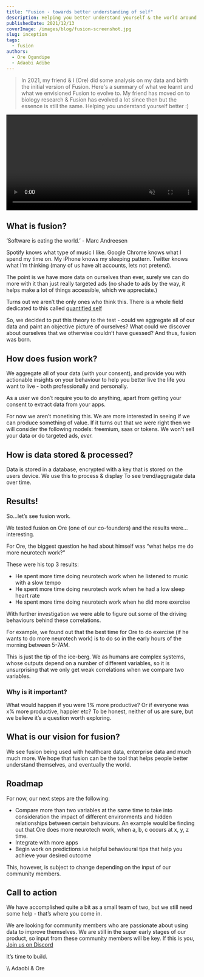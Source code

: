 ```yaml
---
title: "Fusion - towards better understanding of self"
description: Helping you better understand yourself & the world around you. Using the data from apps you use daily!
publishedDate: 2021/12/13
coverImage: /images/blog/fusion-screenshot.jpg
slug: inception
tags:
  - fusion
authors:
  - Ore Ogundipe
  - Adaobi Adibe
---
```


> In 2021, my friend & I (Ore) did some analysis on my data and birth the initial version of Fusion. Here's a summary of what we learnt and what we envisioned Fusion to evolve to. My friend has moved on to biology research & Fusion has evolved a lot since then but the essence is still the same. Helping you understand yourself better :)

<video class="fusion-video" width="100%" autoplay muted>
    <source src="/images/blog/fusion-demo-final.mp4" type="video/mp4">
    Your browser does not support the video tag.
</video>

## What is fusion?

‘Software is eating the world.’ - Marc Andreesen

Spotify knows what type of music I like. Google Chrome knows what I spend my time on. My iPhone knows my sleeping pattern. Twitter knows what I’m thinking (many of us have alt accounts, lets not pretend).

The point is we have more data on ourselves than ever, surely we can do more with it than just really targeted ads (no shade to ads by the way, it helps make a lot of things accessible, which we appreciate.)

Turns out we aren’t the only ones who think this. There is a whole field dedicated to this called [quantified self](https://en.wikipedia.org/wiki/Quantified_self")

So, we decided to put this theory to the test - could we aggregate all of our data and paint an objective picture of ourselves? What could we discover about ourselves that we otherwise couldn’t have guessed? And thus, fusion was born.

## How does fusion work?

We aggregate all of your data (with your consent), and provide you with actionable insights on your behaviour to help you better live the life you want to live - both professionally and personally.

As a user we don’t require you to do anything, apart from getting your consent to extract data from your apps.

For now we aren’t monetising this. We are more interested in seeing if we can produce something of value. If it turns out that we were right then we will consider the following models: freemium, saas or tokens. We won't sell your data or do targeted ads, <em>ever.</em>

## How is data stored & processed?

Data is stored in a database, encrypted with a key that is stored on the users device. We use this to process & display To see trend/aggragate data over time.

## Results!

So...let’s see fusion work.

We tested fusion on Ore (one of our co-founders) and the results were… interesting.

For Ore, the biggest question he had about himself was “what helps me do more neurotech work?”

These were his top 3 results:

- He spent more time doing neurotech work when he listened to music with a slow tempo
- He spent more time doing neurotech work when he had a low sleep heart rate
- He spent more time doing neurotech work when he did more exercise

With further investigation we were able to figure out some of the driving behaviours behind these correlations.

For example, we found out that the best time for Ore to do exercise (if he wants to do more neurotech work) is to do so in the early hours of the morning between 5-7AM.

This is just the tip of the ice-berg. We as humans are complex systems, whose outputs depend on a number of different variables, so it is unsurprising that we only get weak correlations when we compare two variables.

### Why is it important?

What would happen if you were 1% more productive? Or if everyone was x% more productive, happier etc? To be honest, neither of us are sure, but we believe it’s a question worth exploring.

## What is our vision for fusion?

We see fusion being used with healthcare data, enterprise data and much much more. We hope that fusion can be the tool that helps people better understand themselves, and eventually the world.

## Roadmap

For now, our next steps are the following:

- Compare more than two variables at the same time to take into consideration the impact of different environments and hidden relationships between certain behaviours. An example would be finding out that Ore does more neurotech work, when a, b, c occurs at x, y, z time.
- Integrate with more apps
- Begin work on predictions i.e helpful behavioural tips that help you achieve your desired outcome

This, however, is subject to change depending on the input of our community members.

## Call to action

We have accomplished quite a bit as a small team of two, but we still need some help - that’s where you come in.

We are looking for community members who are passionate about using data to improve themselves. We are still in the super early stages of our product, so input from these community members will be key. If this is you, [Join us on Discord](https://discord.gg/nVdMxZFA4n)

It’s time to build.

\\\ Adaobi & Ore
